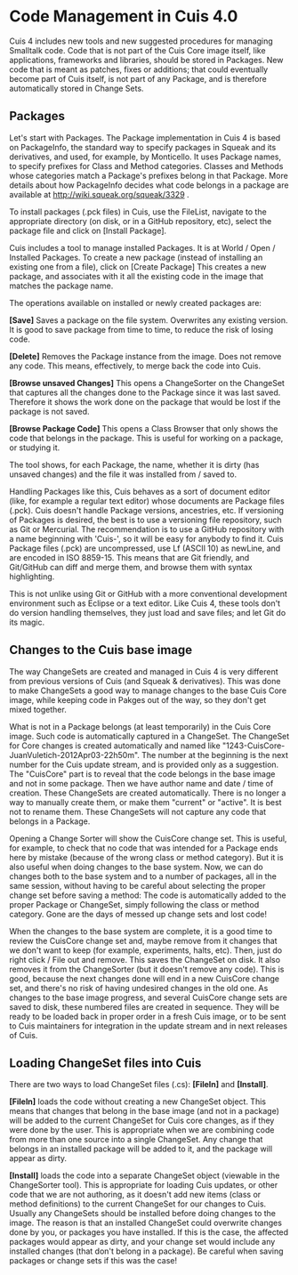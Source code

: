 # Code Management in Cuis 4.0

Cuis 4 includes new tools and new suggested procedures for managing Smalltalk code. Code that is not part of the Cuis Core image itself, like applications, frameworks and libraries, should be stored in Packages. New code that is meant as patches, fixes or additions; that could eventually become part of Cuis itself, is not part of any Package, and is therefore automatically stored in Change Sets.

## Packages

Let's start with Packages. The Package implementation in Cuis 4 is based on PackageInfo, the standard way to specify packages in Squeak and its derivatives, and used, for example, by Monticello. It uses Package names, to specify prefixes for Class and Method categories. Classes and Methods whose categories match a Package's prefixes belong in that Package. More details about how PackageInfo decides what code belongs in a package are available at http://wiki.squeak.org/squeak/3329 .

To install packages (.pck files) in Cuis, use the FileList, navigate to the appropriate directory (on disk, or in a GitHub repository, etc), select the package file and click on [Install Package].

Cuis includes a tool to manage installed Packages. It is at World / Open / Installed Packages. To create a new package (instead of installing an existing one from a file), click on [Create Package] This creates a new package, and associates with it all the existing code in the image that matches the package name.

The operations available on installed or newly created packages are:

**[Save]** Saves a package on the file system. Overwrites any existing version. It is good to save package from time to time, to reduce the risk of losing code.

**[Delete]** Removes the Package instance from the image. Does not remove any code. This means, effectively, to merge back the code into Cuis.

**[Browse unsaved Changes]** This opens a ChangeSorter on the ChangeSet that captures all the changes done to the Package since it was last saved. Therefore it shows the work done on the package that would be lost if the package is not saved.

**[Browse Package Code]** This opens a Class Browser that only shows the code that belongs in the package. This is useful for working on a package, or studying it.

The tool shows, for each Package, the name, whether it is dirty (has unsaved changes) and the file it was installed from / saved to.

Handling Packages like this, Cuis behaves as a sort of document editor (like, for example a regular text editor) whose documents are Package files (.pck). Cuis doesn't handle Package versions, ancestries, etc. If versioning of Packages is desired, the best is to use a versioning file repository, such as Git or Mercurial. The recommendation is to use a GitHub repository with a name beginning with 'Cuis-', so it will be easy for anybody to find it. Cuis Package files (.pck) are uncompressed, use Lf (ASCII 10) as newLine, and are encoded in ISO 8859-15. This means that are Git friendly, and Git/GitHub can diff and merge them, and browse them with syntax highlighting.

This is not unlike using Git or GitHub with a more conventional development environment such as Eclipse or a text editor. Like Cuis 4, these tools don't do version handling themselves, they just load and save files; and let Git do its magic.

## Changes to the Cuis base image

The way ChangeSets are created and managed in Cuis 4 is very different from previous versions of Cuis (and Squeak & derivatives). This was done to make ChangeSets a good way to manage changes to the base Cuis Core image, while keeping code in Pakges out of the way, so they don't get mixed together.

What is not in a Package belongs (at least temporarily) in the Cuis Core image. Such code is automatically captured in a ChangeSet. The ChangeSet for Core changes is created automatically and named like "1243-CuisCore-JuanVuletich-2012Apr03-22h50m". The number at the beginning is the next number for the Cuis update stream, and is provided only as a suggestion. The "CuisCore" part is to reveal that the code belongs in the base image and not in some package. Then we have author name and date / time of creation. These ChangeSets are created automatically. There is no longer a way to manually create them, or make them "current" or "active". It is best not to rename them. These ChangeSets will not capture any code that belongs in a Package.

Opening a Change Sorter will show the CuisCore change set. This is useful, for example, to check that no code that was intended for a Package ends here by mistake (because of the wrong class or method category). But it is also useful when doing changes to the base system. Now, we can do changes both to the base system and to a number of packages, all in the same session, without having to be careful about selecting the proper change set before saving a method: The code is automatically added to the proper Package or ChangeSet, simply following the class or method category. Gone are the days of messed up change sets and lost code!

When the changes to the base system are complete, it is a good time to review the CuisCore change set and, maybe remove from it changes that we don't want to keep (for example, experiments, halts, etc). Then, just do right click / File out and remove. This saves the ChangeSet on disk. It also removes it from the ChangeSorter (but it doesn't remove any code). This is good, because the next changes done will end in a new CuisCore change set, and there's no risk of having undesired changes in the old one. As changes to the base image progress, and several CuisCore change sets are saved to disk, these numbered files are created in sequence. They will be ready to be loaded back in proper order in a fresh Cuis image, or to be sent to Cuis maintainers for integration in the update stream and in next releases of Cuis.

## Loading ChangeSet files into Cuis

There are two ways to load ChangeSet files (.cs): **[FileIn]** and **[Install]**.

**[FileIn]** loads the code without creating a new ChangeSet object. This means that changes that belong in the base image (and not in a package) will be added to the current ChangeSet for Cuis core changes, as if they were done by the user. This is appropriate when we are combining code from more than one source into a single ChangeSet. Any change that belongs in an installed package will be added to it, and the package will appear as dirty.

**[Install]** loads the code into a separate ChangeSet object (viewable in the ChangeSorter tool). This is appropriate for loading Cuis updates, or other code that we are not authoring, as it doesn't add new items (class or method definitions) to the current ChangeSet for our changes to Cuis. Usually any ChangeSets should be installed before doing changes to the image. The reason is that an installed ChangeSet could overwrite changes done by you, or packages you have installed. If this is the case, the affected packages would appear as dirty, and your change set would include any installed changes (that don't belong in a package). Be careful when saving packages or change sets if this was the case!
